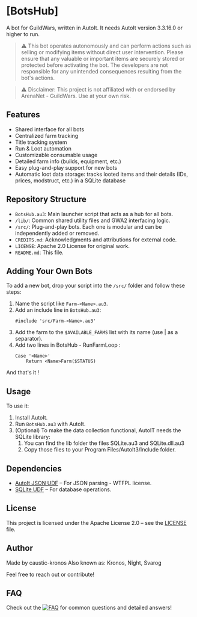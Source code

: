 # [BotsHub]
A bot for GuildWars, written in AutoIt.
It needs AutoIt version 3.3.16.0 or higher to run.

> ⚠️ This bot operates autonomously and can perform actions such as selling or modifying items without direct user intervention. ​Please ensure that any valuable or important items are securely stored or protected before activating the bot. The developers are not responsible for any unintended consequences resulting from the bot's actions.

> ⚠️ Disclaimer: This project is not affiliated with or endorsed by ArenaNet - GuildWars. Use at your own risk.

## Features
- Shared interface for all bots
- Centralized farm tracking
- Title tracking system
- Run & Loot automation
- Customizable consumable usage
- Detailed farm info (builds, equipment, etc.)
- Easy plug-and-play support for new bots
- Automatic loot data storage: tracks looted items and their details (IDs, prices, modstruct, etc.) in a SQLite database

## Repository Structure
- `BotsHub.au3`: Main launcher script that acts as a hub for all bots.
- `/lib/`: Common shared utility files and GWA2 interfacing logic.
- `/src/`: Plug-and-play bots. Each one is modular and can be independently added or removed.
- `CREDITS.md`: Acknowledgments and attributions for external code.
- `LICENSE`: Apache 2.0 License for original work.
- `README.md`: This file.

## Adding Your Own Bots

To add a new bot, drop your script into the `/src/` folder and follow these steps:
1. Name the script like `Farm-<Name>.au3`.
2. Add an include line in `BotsHub.au3`:
	```autoit
	#include 'src/Farm-<Name>.au3'
	```
3. Add the farm to the `$AVAILABLE_FARMS` list with its name <Name> (use | as a separator).
4. Add two lines in BotsHub - RunFarmLoop :
	```autoit
	Case '<Name>'
		Return <Name>Farm($STATUS)
	```
And that's it !

## Usage
To use it:
1. Install AutoIt.
2. Run `BotsHub.au3` with AutoIt.
3. (Optional) To make the data collection functional, AutoIT needs the SQLite library:
	1. You can find the lib folder the files SQLite.au3 and SQLite.dll.au3
	2. Copy those files to your Program Files/AutoIt3/Include folder.

## Dependencies
- [AutoIt JSON UDF](https://github.com/Sylvan86/autoit-json-udf) – For JSON parsing - WTFPL license.
- [SQLite UDF](https://www.autoitscript.com/autoit3/pkgmgr/sqlite/) – For database operations.

## License
This project is licensed under the Apache License 2.0 – see the [LICENSE](LICENSE) file.

## Author
Made by caustic-kronos
Also known as: Kronos, Night, Svarog

Feel free to reach out or contribute!

## FAQ

Check out the [![FAQ](https://img.shields.io/badge/FAQ-Click_Here-blue)](FAQ.md) for common questions and detailed answers!

